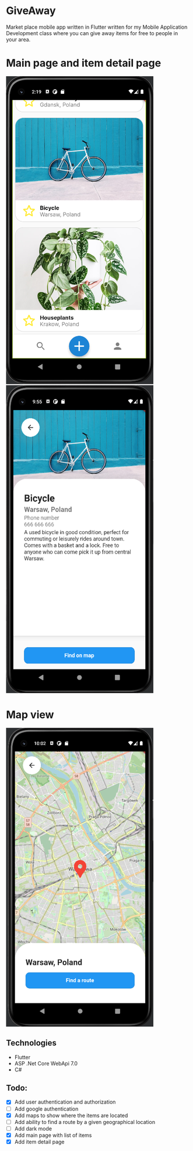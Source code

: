 # GiveAway
Market place mobile app written in Flutter written for my Mobile Application Development class where you can give away items for free to people in your area. 

# Main page and item detail page
![alt text](./screenshots/image0.png)![alt text](./screenshots/image1.png)
# Map view
![alt text](./screenshots/image2.png)

## Technologies
* Flutter
* ASP .Net Core WebApi 7.0
* C#

## Todo:
- [x] Add user authentication and authorization 
- [ ] Add google authentication
- [x] Add maps to show where the items are located
- [ ] Add ability to find a route by a given geographical location 
- [ ] Add dark mode
- [x] Add main page with list of items
- [x] Add item detail page
